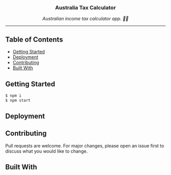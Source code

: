 <div align="center">
  <p>
    <h3> Australia Tax Calculator </h2>
  </p>
  <p>
    <i>Australian income tax calculator app. 🧾💵</i>
  </p>
</div>

---

## Table of Contents

- [Getting Started](##Getting%20Started)
- [Deployment](##Deployment)
- [Contributing](##Contributing)
- [Built With](##Built%20With)

## Getting Started

```javascript
$ npm i
$ npm start
```

## Deployment

## Contributing

Pull requests are welcome. For major changes, please open an issue first to discuss what you would like to change.

## Built With

